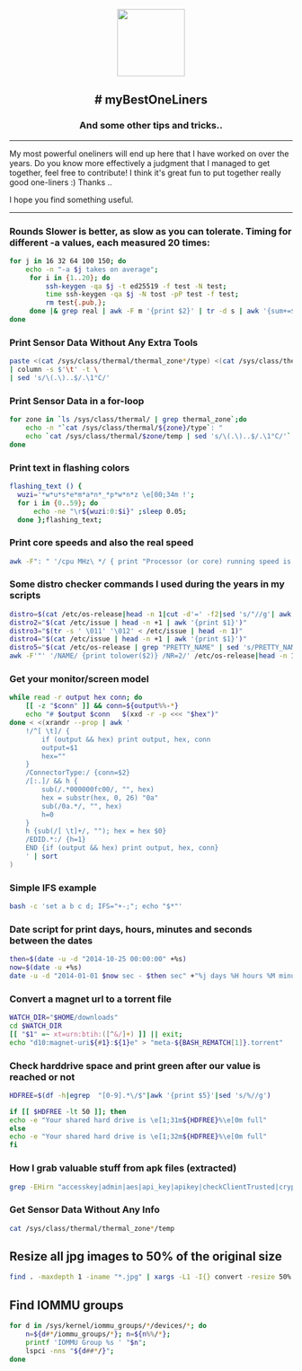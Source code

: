 <p align="center">
  <img width="120px" src="https://upload.wikimedia.org/wikipedia/commons/thumb/3/35/Tux.svg/506px-Tux.svg.png?20220320193426" />
  <h2 align="center"># myBestOneLiners </h2>
  <h3 align="center">And some other tips and tricks..</h3>
</p>

***

My most powerful oneliners will end up here that I have worked on over the years. Do you know more effectively a judgment that I managed to get together, feel free to contribute! I think it's great fun to put together really good one-liners :) Thanks ..

I hope you find something useful.

*** 

### Rounds Slower is better, as slow as you can tolerate. Timing for different -a values, each measured 20 times:

```sh
for j in 16 32 64 100 150; do
    echo -n "-a $j takes on average";
     for i in {1..20}; do
         ssh-keygen -qa $j -t ed25519 -f test -N test;
         time ssh-keygen -qa $j -N tost -pP test -f test;
         rm test{.pub,};
     done |& grep real | awk -F m '{print $2}' | tr -d s | awk '{sum+=$1} END{print sum/NR}';
done
```

### Print Sensor Data Without Any Extra Tools

```sh
paste <(cat /sys/class/thermal/thermal_zone*/type) <(cat /sys/class/thermal/thermal_zone*/temp) \
| column -s $'\t' -t \
| sed 's/\(.\)..$/.\1°C/'
```

### Print Sensor Data in a for-loop

```sh
for zone in `ls /sys/class/thermal/ | grep thermal_zone`;do
    echo -n "`cat /sys/class/thermal/${zone}/type`: "
    echo `cat /sys/class/thermal/$zone/temp | sed 's/\(.\)..$/.\1°C/'`
done
```

### Print text in flashing colors

```sh
flashing_text () { 
  wuzi='*w*u*s*e*m*a*n*_*p*w*n*z \e[00;34m !';
  for i in {0..59}; do
      echo -ne "\r${wuzi:0:$i}" ;sleep 0.05;
  done };flashing_text;
```

### Print core speeds and also the real speed

```sh
awk -F": " '/cpu MHz\ */ { print "Processor (or core) running speed is: " $2 }' /proc/cpuinfo ; dmidecode | awk -F": " '/Current Speed/ { print "Processor real speed is: " $2 }'
```

### Some distro checker commands I used during the years in my scripts

```sh
distro=$(cat /etc/os-release|head -n 1|cut -d'=' -f2|sed 's/"//g'| awk '{print tolower($0)}')
distro2="$(cat /etc/issue | head -n +1 | awk '{print $1}')"
distro3="$(tr -s ' \011' '\012' < /etc/issue | head -n 1)"
distro4="$(cat /etc/issue | head -n +1 | awk '{print $1}')"
distro5="$(cat /etc/os-release | grep "PRETTY_NAME" | sed 's/PRETTY_NAME=//g' | sed 's/["]//g' | awk '{print $1}')"
awk -F'"' '/NAME/ {print tolower($2)} /NR=2/' /etc/os-release|head -n 1
```
### Get your monitor/screen model 

```sh
while read -r output hex conn; do
    [[ -z "$conn" ]] && conn=${output%%-*}
    echo "# $output $conn   $(xxd -r -p <<< "$hex")"
done < <(xrandr --prop | awk '
    !/^[ \t]/ {
        if (output && hex) print output, hex, conn
        output=$1
        hex=""
    }
    /ConnectorType:/ {conn=$2}
    /[:.]/ && h {
        sub(/.*000000fc00/, "", hex)
        hex = substr(hex, 0, 26) "0a"
        sub(/0a.*/, "", hex)
        h=0
    }
    h {sub(/[ \t]+/, ""); hex = hex $0}
    /EDID.*:/ {h=1}
    END {if (output && hex) print output, hex, conn}
    ' | sort
)

```

### Simple IFS example

```sh
bash -c 'set a b c d; IFS="+-;"; echo "$*"'
```

### Date script for print days, hours, minutes and seconds between the dates

```sh
then=$(date -u -d "2014-10-25 00:00:00" +%s)
now=$(date -u +%s)
date -u -d "2014-01-01 $now sec - $then sec" +"%j days %H hours %M minutes and %S seconds"
```


### Convert a magnet url to a torrent file

```sh
WATCH_DIR="$HOME/downloads"
cd $WATCH_DIR
[[ "$1" =~ xt=urn:btih:([^&/]+) ]] || exit;
echo "d10:magnet-uri${#1}:${1}e" > "meta-${BASH_REMATCH[1]}.torrent"
```

### Check harddrive space and print green after our value is reached or not

```sh
HDFREE=$(df -h|egrep  "[0-9].*\/$"|awk '{print $5}'|sed 's/%//g')

if [[ $HDFREE -lt 50 ]]; then
echo -e "Your shared hard drive is \e[1;31m${HDFREE}%\e[0m full"
else
echo -e "Your shared hard drive is \e[1;32m${HDFREE}%\e[0m full"
fi
```

### How I grab valuable stuff from apk files (extracted)
```sh
grep -EHirn "accesskey|admin|aes|api_key|apikey|checkClientTrusted|crypt|http:|https:|password|pinning|secret|SHA256|SharedPreferences|superuser|token|X509TrustManager|insert into" APKfolder/
```

### Get Sensor Data Without Any Info 

```sh
cat /sys/class/thermal/thermal_zone*/temp
```


## Resize all jpg images to 50% of the original size

```sh
find . -maxdepth 1 -iname "*.jpg" | xargs -L1 -I{} convert -resize 50% "{}" _half/"{}"
```
## Find IOMMU groups

```sh
for d in /sys/kernel/iommu_groups/*/devices/*; do
    n=${d#*/iommu_groups/*}; n=${n%%/*}; 
    printf 'IOMMU Group %s ' "$n"; 
    lspci -nns "${d##*/}"; 
done
```
